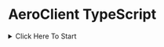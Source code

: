 # AeroClient TypeScript

<details>
<summary>Click Here To Start</summary>

## 1. To Start Simply Pull, Download  or Clone This GitHub Repo

## 2. Once You Have Cloned, Run `npm i` To Install All The Dependincies

## 3. Edit .env To Your Configuration.
```
BOT_TOKEN=BOT_TOKEN_HERE
BOT_MONGOURI=MONGO_URL_HERE
BOT_PREFIX=BOT_PREFIX_HERE
```
## 4. Once Done Run `node .` To Start Up

## 5. Make Commands And Events
